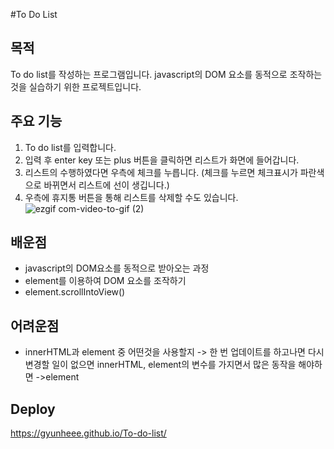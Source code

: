 #To Do List

## 목적
To do list를 작성하는 프로그램입니다. javascript의 DOM 요소를 동적으로 조작하는 것을 실습하기 위한 프로젝트입니다. 
## 주요 기능
1. To do list를 입력합니다.
2. 입력 후 enter key 또는 plus 버튼을 클릭하면 리스트가 화면에 들어갑니다.
3. 리스트의 수행하였다면 우측에 체크를 누릅니다. (체크를 누르면 체크표시가 파란색으로 바뀌면서 리스트에 선이 생깁니다.)
4. 우측에 휴지통 버튼을 통해 리스트를 삭제할 수도 있습니다. 
![ezgif com-video-to-gif (2)](https://user-images.githubusercontent.com/92011224/217191793-9bf2af78-d7d6-4fbc-8688-9766a1c6312f.gif)
## 배운점
* javascript의 DOM요소를 동적으로 받아오는 과정
* element를 이용하여 DOM 요소를 조작하기
* element.scrollIntoView()
## 어려운점
* innerHTML과 element 중 어떤것을 사용할지 -> 한 번 업데이트를 하고나면 다시 변경할 일이 없으면 innerHTML, element의 변수를 가지면서 많은 동작을 해야하면 ->element
## Deploy
https://gyunheee.github.io/To-do-list/
